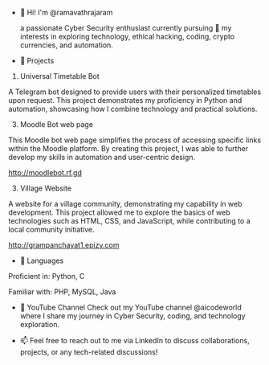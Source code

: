 
- 👋 Hi! I'm @ramavathrajaram

  a passionate Cyber Security enthusiast currently pursuing 
  👀 my interests in exploring technology, ethical hacking, coding, crypto currencies, and automation.

- 🌟 Projects
1. Universal Timetable Bot
 
A Telegram bot designed to provide users with their personalized timetables upon request. This project demonstrates my proficiency in Python and automation, showcasing how I combine technology and practical solutions.

3. Moodle Bot web page
 
This Moodle bot web page simplifies the process of accessing specific links within the Moodle platform. By creating this project, I was able to further develop my skills in automation and user-centric design.

http://moodlebot.rf.gd

3. Village Website

A website for a village community, demonstrating my capability in web development. This project allowed me to explore the basics of web technologies such as HTML, CSS, and JavaScript, while contributing to a local community initiative.

http://grampanchayat1.epizy.com

- 🌱 Languages
  
Proficient in: Python, C

Familiar with: PHP, MySQL, Java

- 🎥 YouTube Channel
Check out my YouTube channel @aicodeworld where I share my journey in Cyber Security, coding, and technology exploration.

- 📫 Feel free to reach out to me via LinkedIn to discuss collaborations, projects, or any tech-related discussions!


<!---
rajaramramavath/rajaramramavath is a ✨ special ✨ repository because its `README.md` (this file) appears on your GitHub profile.
You can click the Preview link to take a look at your changes.
--->
